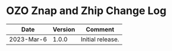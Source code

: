 # OZO Znap and Zhip Change Log

|Date|Version|Comment|
|----|-------|-------|
|2023-Mar-6|1.0.0|Initial release.|
